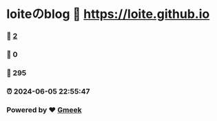 # loiteのblog :link: https://loite.github.io 
### :page_facing_up: [2](https://loite.github.io/tag.html) 
### :speech_balloon: 0 
### :hibiscus: 295 
### :alarm_clock: 2024-06-05 22:55:47 
### Powered by :heart: [Gmeek](https://github.com/Meekdai/Gmeek)
